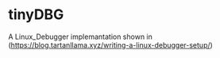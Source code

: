 # tinyDBG
A Linux_Debugger implemantation shown in (https://blog.tartanllama.xyz/writing-a-linux-debugger-setup/)
